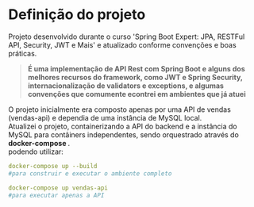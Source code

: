 # Definição do projeto
Projeto desenvolvido durante o curso 'Spring Boot Expert: JPA, RESTFul API, Security, JWT e Mais' e atualizado conforme convenções e boas práticas.

> <b> É uma implementação de API Rest com Spring Boot e alguns dos melhores recursos do framework, como JWT e Spring Security, internacionalização de validators e exceptions, e algumas convenções que comumente econtrei em ambientes que já atuei </b>

O projeto inicialmente era composto apenas por uma API de vendas (vendas-api) e dependia de uma instância de MySQL local. <br>
Atualizei o projeto, containerizando a API do backend e a instância do MySQL para contâiners independentes, sendo orquestrado através do <b> docker-compose </b>. <br>
podendo utilizar:

```yaml
docker-compose up --build
#para construir e executar o ambiente completo
```
```yaml
docker-compose up vendas-api
#para executar apenas a API
```

